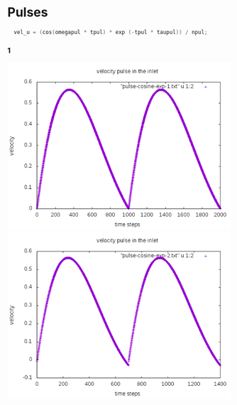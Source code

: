 # Pulses 

```c
  vel_u = (cos(omegapul * tpul) * exp (-tpul * taupul)) / npul;
```

### 1 
![1](plot-1.png)
![2](plot-2.png)
